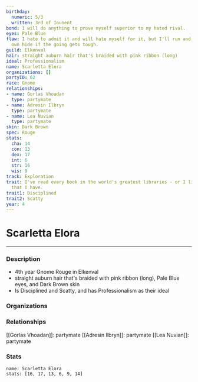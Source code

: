 ```yaml
---
birthday:
  numeric: 5/3
  written: 3rd of Iounent
bond: I will do anything to prove myself superior to my hated rival.
eyes: Pale Blue
flaw: I hate to admit it and will hate myself for it, but I'll run and preserve my
  own hide if the going gets tough.
guild: Elkenval
hair: straight auburn hair that's braided with pink ribbon (long)
ideal: Professionalism
name: Scarletta Elora
organizations: []
partyID: 62
race: Gnome
relationships:
- name: Gorlas Vhoadan
  type: partymate
- name: Adresin Ilbryn
  type: partymate
- name: Lea Nuvian
  type: partymate
skin: Dark Brown
spec: Rouge
stats:
  cha: 14
  con: 13
  dex: 17
  int: 6
  str: 16
  wis: 9
track: Exploration
trait: I've read every book in the world's greatest libraries - or I like to boast
  that I have.
trait1: Disciplined
trait2: Scatty
year: 4
---
```

# Scarletta Elora
---
### Description
- 4th year Gnome Rouge in Elkenval
- straight auburn hair that's braided with pink ribbon (long), Pale Blue eyes, and Dark Brown skin
- Is Disciplined and Scatty, and has Professionalism as their ideal

### Organizations
### Relationships
[[Gorlas Vhoadan]]: partymate
[[Adresin Ilbryn]]: partymate
[[Lea Nuvian]]: partymate
### Stats
```statblock
name: Scarletta Elora
stats: [16, 17, 13, 6, 9, 14]
```
